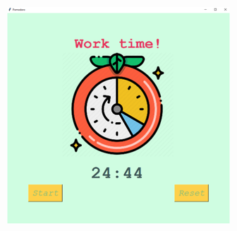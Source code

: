 
<p align="center">
<!--   my-header-img -->
<img src="https://github.com/badicev/UdemyStudy/blob/main/MyWork/Day%2028/Pomodora%20App/Pomodoro%20App.png" />
</p>
